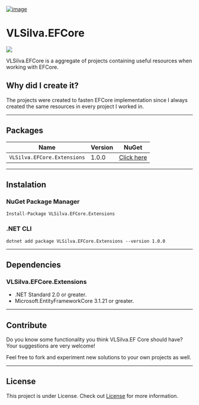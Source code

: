 [![image](https://img.shields.io/badge/LinkedIn-0077B5?style=for-the-badge&logo=linkedin&logoColor=white)](https://www.linkedin.com/in/vitorluisdss/)
# VLSilva.EFCore

<img src="https://i.imgur.com/plcvDhF.png">

VLSilva.EFCore is a aggregate of projects containing useful resources when working with EFCore.

## Why did I create it?
The projects were created to fasten EFCore implementation since I always created the same resources in every project I worked in.

---

## Packages
| Name |  Version | NuGet |
| ------- | ----- | ----- |
| `VLSilva.EFCore.Extensions` | 1.0.0 | [Click here](https://www.nuget.org/packages/VLSilva.EFCore.Extensions) |

---

## Instalation

### NuGet Package Manager
    Install-Package VLSilva.EFCore.Extensions

### .NET CLI
    dotnet add package VLSilva.EFCore.Extensions --version 1.0.0
    
---

## Dependencies

### VLSilva.EFCore.Extensions
- .NET Standard 2.0 or greater.
- Microsoft.EntityFrameworkCore 3.1.21 or greater.

---
 
## Contribute
Do you know some functionality you think VLSilva.EF Core should have? Your suggestions are very welcome!

Feel free to fork and experiment new solutions to your own projects as well.

---

## License

This project is under License. Check out [License](LICENSE) for more information.
